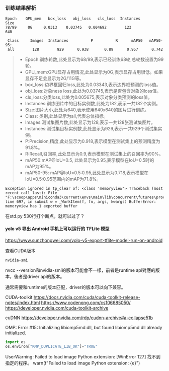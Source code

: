 
### 训练结果解析
```
Epoch    GPU_mem   box_loss   obj_loss   cls_loss  Instances       Size
78/99     0G     0.0313    0.03745   0.004692        123            640

 Class     Images  Instances          P          R      mAP50   mAP50-95:
 all        128        929      0.938       0.89      0.957      0.742
```
>- Epoch:训练轮数,此处显示为68/99,表示已经训练68轮,总轮数设置为99轮。
>- GPU_mem:GPU显存占用情况,此处显示为0G,表示显存占用很低。如果显存不足会显示为2G/11G等。
>- box_loss:边界框回归loss,此处为0.03343,表示边界框预测的loss值。
>- obj_loss:对象ness loss,此处为0.03745,表示是否包含对象的loss值。
>- cls_loss:分类loss,此处为0.005675,表示对象分类预测的loss值。
>- Instances:训练图片中的目标实例数,此处为182,表示一共182个实例。
>- Size:图片大小,此处为640,表示使用640x640的图片进行训练。
>- Class: 类别,此处显示为all,代表总体指标。
>- Images:测试集图片数,此处显示为128,表示一共128张测试集图片。
>- Instances:测试集目标实例数,此处显示为929,表示一共929个测试集实例。 
>- P:Precision,精度,此处显示为0.918,表示模型在测试集上的预测精度为91.8%。
>- R:Recall,召回率,此处显示为0.9,表示模型在测试集上的召回率为90%。
>- mAP50:mAP@IoU=0.5, 此处显示为0.95,表示模型在IoU=0.5时的mAP为95%。  
>- mAP50-95: mAP@IoU=0.5:0.95,此处显示为0.718,表示模型在IoU=0.5:0.95范围内的mAP为71.8%。

```
Exception ignored in tp_clear of: <class 'memoryview'> Traceback (most recent call last): File "F:\scoop\apps\miniconda3\current\envs\main\lib\concurrent\futures\process.py", line 697, in submit w = _WorkItem(f, fn, args, kwargs) BufferError: memoryview has 1 exported buffer
```

在std.py 530行打个断点，就可以过了？


#### yolo v5 导出 Android 手机上可以运行的 TFLite 模型
https://www.sunzhongwei.com/yolo-v5-export-tflite-model-run-on-android


查看CUDA版本
```
nvidia-smi
```

nvcc --version和nvidia-smi的版本可能會不一樣，前者是runtime api對應的版本，後者是driver api的版本。

通常需要和runtime的版本匹配，driver的版本可以向下兼容。

CUDA-toolkit
https://docs.nvidia.com/cuda/cuda-toolkit-release-notes/index.html
https://www.codenong.com/cs106685050/
https://developer.nvidia.com/cuda-toolkit-archive

cuDNN
https://developer.nvidia.com/rdp/cudnn-archive#a-collapse51b


OMP: Error #15: Initializing libiomp5md.dll, but found libiomp5md.dll already initialized.
```python
import os
os.environ["KMP_DUPLICATE_LIB_OK"]="TRUE"
```

UserWarning: Failed to load image Python extension: [WinError 127] 找不到指定的程序。
  warn(f"Failed to load image Python extension: {e}")
  
